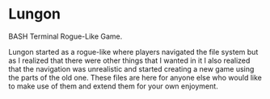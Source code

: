 # Lungon
BASH Terminal Rogue-Like Game.

Lungon started as a rogue-like where players navigated the file system but as I realized that there were other things that I wanted in
it I also realized that the navigation was unrealistic and started creating a new game using the parts of the old one.
These files are here for anyone else who would like to make use of them and extend them for your own enjoyment.
